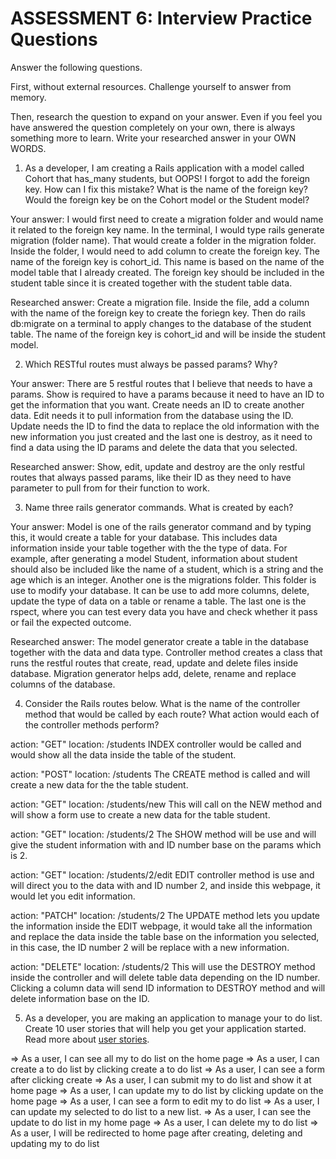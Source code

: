 # ASSESSMENT 6: Interview Practice Questions

Answer the following questions.

First, without external resources. Challenge yourself to answer from memory.

Then, research the question to expand on your answer. Even if you feel you have answered the question completely on your own, there is always something more to learn. Write your researched answer in your OWN WORDS.

1. As a developer, I am creating a Rails application with a model called Cohort that has_many students, but OOPS! I forgot to add the foreign key. How can I fix this mistake? What is the name of the foreign key? Would the foreign key be on the Cohort model or the Student model?

Your answer: I would first need to create a migration folder and would name it related to the foreign key name. In the terminal, I would type rails generate migration (folder name). That would create a folder in the migration folder. Inside the folder, I would need to add column to create the foreign key. The name of the foreign key is cohort_id. This name is based on the name of the model table that I already created. The foreign key should be included in the student table since it is created together with the student table data.

Researched answer: Create a migration file. Inside the file, add a column with the name of the foreign key to create the foriegn key. Then do rails db:migrate on a terminal to apply changes to the database of the student table. The name of the foreign key is cohort_id and will be inside the student model.

2. Which RESTful routes must always be passed params? Why?

Your answer: There are 5 restful routes that I believe that needs to have a params. Show is required to have a params because it need to have an ID to get the information that you want. Create needs an ID to create another data. Edit needs it to pull information from the database using the ID. Update needs the ID to find the data to replace the old information with the new information you just created and the last one is destroy, as it need to find a data using the ID params and delete the data that you selected.

Researched answer: Show, edit, update and destroy are the only restful routes that always passed params, like their ID as they need to have parameter to pull from for their function to work.

3. Name three rails generator commands. What is created by each?

Your answer: Model is one of the rails generator command and by typing this, it would create a table for your database. This includes data information inside your table together with the the type of data. For example, after generating a model Student, information about student should also be included like the name of a student, which is a string and the age which is an integer. Another one is the migrations folder. This folder is use to modify your database. It can be use to add more columns, delete, update the type of data on a table or rename a table. The last one is the rspect, where you can test every data you have and check whether it pass or fail the expected outcome.

Researched answer: The model generator create a table in the database together with the data and data type. Controller method creates a class that runs the restful routes that create, read, update and delete files inside database. Migration generator helps add, delete, rename and replace columns of the database.

4. Consider the Rails routes below. What is the name of the controller method that would be called by each route? What action would each of the controller methods perform?

action: "GET" location: /students
INDEX controller would be called and would show all the data inside the table of the student.

action: "POST" location: /students
The CREATE method is called and will create a new data for the the table student.

action: "GET" location: /students/new
This will call on the NEW method and will show a form use to create a new data for the table student.

action: "GET" location: /students/2
The SHOW method will be use and will give the student information with and ID number base on the params which is 2.

action: "GET" location: /students/2/edit
EDIT controller method is use and will direct you to the data with and ID number 2, and inside this webpage, it would let you edit information.

action: "PATCH" location: /students/2
The UPDATE method lets you update the information inside the EDIT webpage, it would take all the information and replace the data inside the table base on the information you selected, in this case, the ID number 2 will be replace with a new information.

action: "DELETE" location: /students/2
This will use the DESTROY method inside the controller and will delete table data depending on the ID number. Clicking a column data will send ID information to DESTROY method and will delete information base on the ID.

5. As a developer, you are making an application to manage your to do list. Create 10 user stories that will help you get your application started. Read more about [user stories](https://www.atlassian.com/agile/project-management/user-stories).

=> As a user, I can see all my to do list on the home page
=> As a user, I can create a to do list by clicking create a to do list
=> As a user, I can see a form after clicking create
=> As a user, I can submit my to do list and show it at home page
=> As a user, I can update my to do list by clicking update on the home page
=> As a user, I can see a form to edit my to do list
=> As a user, I can update my selected to do list to a new list.
=> As a user, I can see the update to do list in my home page
=> As a user, I can delete my to do list
=> As a user, I will be redirected to home page after creating, deleting and updating my to do list
